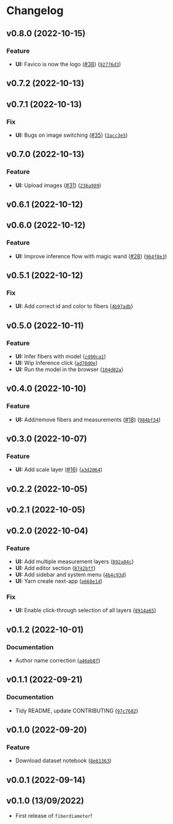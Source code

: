 # Changelog

<!--next-version-placeholder-->

## v0.8.0 (2022-10-15)
### Feature
* **UI:** Favico is now the logo ([#38](https://github.com/fcossio/FiberDiameter/issues/38)) ([`92776d3`](https://github.com/fcossio/FiberDiameter/commit/92776d38d266ea2e791ee6352def020af269e0f1))

## v0.7.2 (2022-10-13)


## v0.7.1 (2022-10-13)
### Fix
* **UI:** Bugs on image switching ([#35](https://github.com/fcossio/FiberDiameter/issues/35)) ([`3acc3e5`](https://github.com/fcossio/FiberDiameter/commit/3acc3e56594bde0d683b65d5394dfa46f344bee0))

## v0.7.0 (2022-10-13)
### Feature
* **UI:** Upload images ([#31](https://github.com/fcossio/FiberDiameter/issues/31)) ([`236a989`](https://github.com/fcossio/FiberDiameter/commit/236a9898d65ade69e7e6adfc66ed9c03407f2bcd))

## v0.6.1 (2022-10-12)


## v0.6.0 (2022-10-12)
### Feature
* **UI:** Improve inference flow with magic wand ([#28](https://github.com/fcossio/FiberDiameter/issues/28)) ([`964f8e3`](https://github.com/fcossio/FiberDiameter/commit/964f8e394989b143f7f2a709f2afb85dc4374dc0))

## v0.5.1 (2022-10-12)
### Fix
* **UI:** Add correct id and color to fibers ([`4b97adb`](https://github.com/fcossio/FiberDiameter/commit/4b97adb4aa72da635004a9a65d19b4ee3e816356))

## v0.5.0 (2022-10-11)
### Feature
* **UI:** Infer fibers with model ([`cd90ca1`](https://github.com/fcossio/FiberDiameter/commit/cd90ca18fa339f17ef1917fbfdb826ce9f4c828f))
* **UI:** Wip Inference click ([`ad78d0e`](https://github.com/fcossio/FiberDiameter/commit/ad78d0e5d9744205922d271703205ac46f62a9c5))
* **UI:** Run the model in the browser ([`104d02a`](https://github.com/fcossio/FiberDiameter/commit/104d02a28e91cbc670a790751706cb3e0f1a6835))

## v0.4.0 (2022-10-10)
### Feature
* **UI:** Add/remove fibers and measurements ([#18](https://github.com/fcossio/FiberDiameter/issues/18)) ([`984bf34`](https://github.com/fcossio/FiberDiameter/commit/984bf3495d7bb3cc9a0db3bc1bab0c0c98554e59))

## v0.3.0 (2022-10-07)
### Feature
* **UI:** Add scale layer ([#16](https://github.com/fcossio/FiberDiameter/issues/16)) ([`a3d2064`](https://github.com/fcossio/FiberDiameter/commit/a3d2064f345cecd46e2948d9c3a6968eddc16b24))

## v0.2.2 (2022-10-05)


## v0.2.1 (2022-10-05)


## v0.2.0 (2022-10-04)
### Feature
* **UI:** Add multiple measurement layers ([`892a84c`](https://github.com/fcossio/FiberDiameter/commit/892a84c637ca6293273fbb78c721c24ae9795c4b))
* **UI:** Add editor section ([`8742bff`](https://github.com/fcossio/FiberDiameter/commit/8742bffc6331525be1023f8f6b45c717d407fb9f))
* **UI:** Add sidebar and system menu ([`4b4c93d`](https://github.com/fcossio/FiberDiameter/commit/4b4c93d7e284ac48f9d72b0857157a00ac808e7a))
* **UI:** Yarn create next-app ([`a668e1d`](https://github.com/fcossio/FiberDiameter/commit/a668e1d572ccd2faf3c6726f13bafb4e896c0640))

### Fix
* **UI:** Enable click-through selection of all layers ([`8914a65`](https://github.com/fcossio/FiberDiameter/commit/8914a65893c91c1c766e5efcb900e38bad07c75c))

## v0.1.2 (2022-10-01)
### Documentation
* Author name correction ([`a46eb8f`](https://github.com/fcossio/FiberDiameter/commit/a46eb8fb8a085e0de81db7aa7bc55102ea2523e3))

## v0.1.1 (2022-09-21)
### Documentation
* Tidy README, update CONTRIBUTING ([`97c7682`](https://github.com/fcossio/FiberDiameter/commit/97c7682fbbbbfe5402c63ed98fb97c3f2d20c00f))

## v0.1.0 (2022-09-20)
### Feature
* Download dataset notebook ([`8e61363`](https://github.com/fcossio/FiberDiameter/commit/8e6136304a7a17bf6a15baa92b2e4b2d41d38c5d))

## v0.0.1 (2022-09-14)


## v0.1.0 (13/09/2022)

- First release of `fiberdiameter`!
